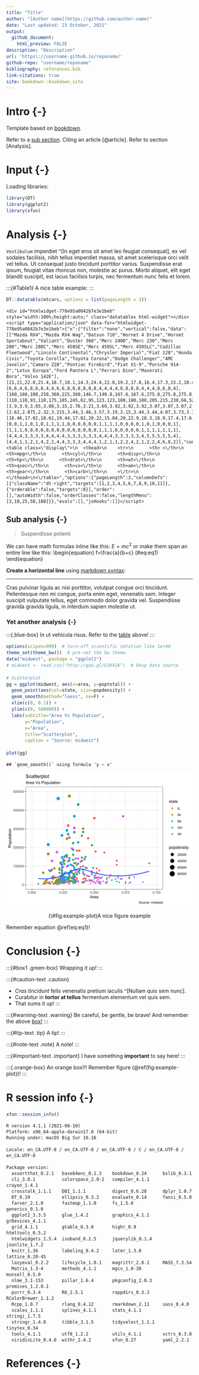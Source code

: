 ```yaml
---
title: "Title"
author: "[Author name](https://github.com/author-name)"
date: "Last updated: 23 October, 2021"
output:
  github_document:
    html_preview: FALSE
description: "Description"
url: 'https\://username.github.io/reponame/'
github-repo: "username/reponame"
bibliography: references.bib
link-citations: true
site: bookdown::bookdown_site
---
```


# Intro {-}

Template based on [bookdown](https://bookdown.org/yihui/bookdown/).

Refer to a [sub section](#sub-analysis). 
Citing an article [@article]. 
Refer to section [Analysis].

# Input {-}

Loading libraries:

```r
library(DT)
library(ggplot2)
library(xfun)
```

# Analysis {-}

`Vestibulum` imperdiet ^[In eget eros sit amet leo feugiat consequat], ex vel sodales facilisis, nibh tellus imperdiet massa, sit amet scelerisque orci velit vel tellus. Ut consequat justo tincidunt porttitor varius. Suspendisse erat ipsum, feugiat vitae rhoncus non, molestie ac purus. Morbi aliquet, elit eget blandit suscipit, est lacus facilisis turpis, nec fermentum nunc felis et lorem.

:::{#Table1}
A nice table example:
:::


```r
DT::datatable(mtcars, options = list(pageLength = 3))
```

```{=html}
<div id="htmlwidget-778e95a0042b7e3e1beb" style="width:100%;height:auto;" class="datatables html-widget"></div>
<script type="application/json" data-for="htmlwidget-778e95a0042b7e3e1beb">{"x":{"filter":"none","vertical":false,"data":[["Mazda RX4","Mazda RX4 Wag","Datsun 710","Hornet 4 Drive","Hornet Sportabout","Valiant","Duster 360","Merc 240D","Merc 230","Merc 280","Merc 280C","Merc 450SE","Merc 450SL","Merc 450SLC","Cadillac Fleetwood","Lincoln Continental","Chrysler Imperial","Fiat 128","Honda Civic","Toyota Corolla","Toyota Corona","Dodge Challenger","AMC Javelin","Camaro Z28","Pontiac Firebird","Fiat X1-9","Porsche 914-2","Lotus Europa","Ford Pantera L","Ferrari Dino","Maserati Bora","Volvo 142E"],[21,21,22.8,21.4,18.7,18.1,14.3,24.4,22.8,19.2,17.8,16.4,17.3,15.2,10.4,10.4,14.7,32.4,30.4,33.9,21.5,15.5,15.2,13.3,19.2,27.3,26,30.4,15.8,19.7,15,21.4],[6,6,4,6,8,6,8,4,4,6,6,8,8,8,8,8,8,4,4,4,4,8,8,8,8,4,4,4,8,6,8,4],[160,160,108,258,360,225,360,146.7,140.8,167.6,167.6,275.8,275.8,275.8,472,460,440,78.7,75.7,71.1,120.1,318,304,350,400,79,120.3,95.1,351,145,301,121],[110,110,93,110,175,105,245,62,95,123,123,180,180,180,205,215,230,66,52,65,97,150,150,245,175,66,91,113,264,175,335,109],[3.9,3.9,3.85,3.08,3.15,2.76,3.21,3.69,3.92,3.92,3.92,3.07,3.07,3.07,2.93,3,3.23,4.08,4.93,4.22,3.7,2.76,3.15,3.73,3.08,4.08,4.43,3.77,4.22,3.62,3.54,4.11],[2.62,2.875,2.32,3.215,3.44,3.46,3.57,3.19,3.15,3.44,3.44,4.07,3.73,3.78,5.25,5.424,5.345,2.2,1.615,1.835,2.465,3.52,3.435,3.84,3.845,1.935,2.14,1.513,3.17,2.77,3.57,2.78],[16.46,17.02,18.61,19.44,17.02,20.22,15.84,20,22.9,18.3,18.9,17.4,17.6,18,17.98,17.82,17.42,19.47,18.52,19.9,20.01,16.87,17.3,15.41,17.05,18.9,16.7,16.9,14.5,15.5,14.6,18.6],[0,0,1,1,0,1,0,1,1,1,1,0,0,0,0,0,0,1,1,1,1,0,0,0,0,1,0,1,0,0,0,1],[1,1,1,0,0,0,0,0,0,0,0,0,0,0,0,0,0,1,1,1,0,0,0,0,0,1,1,1,1,1,1,1],[4,4,4,3,3,3,3,4,4,4,4,3,3,3,3,3,3,4,4,4,3,3,3,3,3,4,5,5,5,5,5,4],[4,4,1,1,2,1,4,2,2,4,4,3,3,3,4,4,4,1,2,1,1,2,2,4,2,1,2,2,4,6,8,2]],"container":"<table class=\"display\">\n  <thead>\n    <tr>\n      <th> <\/th>\n      <th>mpg<\/th>\n      <th>cyl<\/th>\n      <th>disp<\/th>\n      <th>hp<\/th>\n      <th>drat<\/th>\n      <th>wt<\/th>\n      <th>qsec<\/th>\n      <th>vs<\/th>\n      <th>am<\/th>\n      <th>gear<\/th>\n      <th>carb<\/th>\n    <\/tr>\n  <\/thead>\n<\/table>","options":{"pageLength":3,"columnDefs":[{"className":"dt-right","targets":[1,2,3,4,5,6,7,8,9,10,11]},{"orderable":false,"targets":0}],"order":[],"autoWidth":false,"orderClasses":false,"lengthMenu":[3,10,25,50,100]}},"evals":[],"jsHooks":[]}</script>
```

## Sub analysis {-}

> Suspendisse potenti

We can have math formulas inline like this: $E=mc^2$ or make them span an entire line like this:
\begin{equation} 
  f=\frac{a}{b+c}
  (\#eq:eq1)
\end{equation}

**Create a horizontal line** using [markdown syntax](https://commonmark.org/help/):

---

Cras pulvinar ligula ac nisi porttitor, volutpat congue orci tincidunt. Pellentesque non mi congue, porta enim eget, venenatis sem. Integer suscipit vulputate tellus, eget commodo dolor gravida vel. Suspendisse gravida gravida ligula, in interdum sapien molestie ut.

### Yet another analysis {-}

:::{.blue-box}
In ut vehicula risus. 
Refer to the [table](#Table1) above!
:::


```r
options(scipen=999)  # turn-off scientific notation like 1e+48
theme_set(theme_bw())  # pre-set the bw theme.
data("midwest", package = "ggplot2")
# midwest <- read.csv("http://goo.gl/G1K41K")  # bkup data source

# Scatterplot
gg = ggplot(midwest, aes(x=area, y=poptotal)) + 
  geom_point(aes(col=state, size=popdensity)) + 
  geom_smooth(method="loess", se=F) + 
  xlim(c(0, 0.1)) + 
  ylim(c(0, 500000)) + 
  labs(subtitle="Area Vs Population", 
       y="Population", 
       x="Area", 
       title="Scatterplot", 
       caption = "Source: midwest")

plot(gg)
```

```
## `geom_smooth()` using formula 'y ~ x'
```

<div class="figure" style="text-align: center">
<img src="index_files/figure-html/example-plot-1.png" alt="A nice figure example" width="672" />
<p class="caption">(\#fig:example-plot)A nice figure example</p>
</div>

Remember equation \@ref(eq:eq1)!

# Conclusion {-}

:::{#box1 .green-box}
Wrapping it up!
:::

:::{#caution-text .caution}
- *Cras tincidunt* felis venenatis pretium iaculis ^[Nullam quis sem nunc]. 
- Curabitur in **tortor at tellus** fermentum elementum vel quis sem.
- That sums it up!
:::

:::{#warning-text .warning}
Be careful, be gentle, be brave! 
And remember the above [box!](#box1)
:::

:::{#tip-text .tip}
A tip!
:::

:::{#note-text .note}
A note!
:::

:::{#important-text .important}
I have something **important** to say here!
:::

:::{.orange-box}
An orange box!!! Remember figure (\@ref(fig:example-plot))!
:::

# R session info {-}


```{.r .fold-show}
xfun::session_info()
```

```
R version 4.1.1 (2021-08-10)
Platform: x86_64-apple-darwin17.0 (64-bit)
Running under: macOS Big Sur 10.16

Locale: en_CA.UTF-8 / en_CA.UTF-8 / en_CA.UTF-8 / C / en_CA.UTF-8 / en_CA.UTF-8

Package version:
  assertthat_0.2.1   base64enc_0.1.3    bookdown_0.24      bslib_0.3.1       
  cli_3.0.1          colorspace_2.0-2   compiler_4.1.1     crayon_1.4.1      
  crosstalk_1.1.1    DBI_1.1.1          digest_0.6.28      dplyr_1.0.7       
  DT_0.19            ellipsis_0.3.2     evaluate_0.14      fansi_0.5.0       
  farver_2.1.0       fastmap_1.1.0      fs_1.5.0           generics_0.1.0    
  ggplot2_3.3.5      glue_1.4.2         graphics_4.1.1     grDevices_4.1.1   
  grid_4.1.1         gtable_0.3.0       highr_0.9          htmltools_0.5.2   
  htmlwidgets_1.5.4  isoband_0.2.5      jquerylib_0.1.4    jsonlite_1.7.2    
  knitr_1.36         labeling_0.4.2     later_1.3.0        lattice_0.20-45   
  lazyeval_0.2.2     lifecycle_1.0.1    magrittr_2.0.1     MASS_7.3.54       
  Matrix_1.3-4       methods_4.1.1      mgcv_1.8-38        munsell_0.5.0     
  nlme_3.1-153       pillar_1.6.4       pkgconfig_2.0.3    promises_1.2.0.1  
  purrr_0.3.4        R6_2.5.1           rappdirs_0.3.3     RColorBrewer_1.1.2
  Rcpp_1.0.7         rlang_0.4.12       rmarkdown_2.11     sass_0.4.0        
  scales_1.1.1       splines_4.1.1      stats_4.1.1        stringi_1.7.5     
  stringr_1.4.0      tibble_3.1.5       tidyselect_1.1.1   tinytex_0.34      
  tools_4.1.1        utf8_1.2.2         utils_4.1.1        vctrs_0.3.8       
  viridisLite_0.4.0  withr_2.4.2        xfun_0.27          yaml_2.2.1        
```

# References {-}
